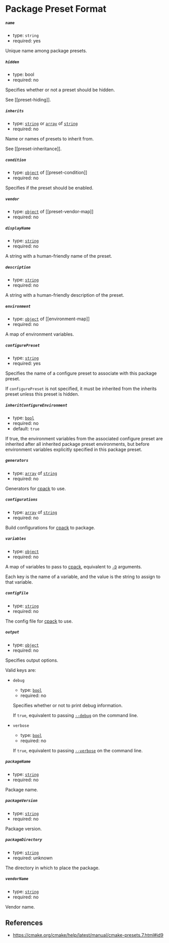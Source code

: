 # Package Preset Format

##### `name`

- type: `string`
- required: yes

Unique name among package presets.

##### `hidden`

- type: bool
- required: no

Specifies whether or not a preset should be hidden.

See [[preset-hiding]].

##### `inherits`

- type: [`string`]() or [`array`]() of [`string`]()
- required: no

Name or names of presets to inherit from.

See [[preset-inheritance]].

##### `condition`

- type: [`object`]() of [[preset-condition]]
- required: no

Specifies if the preset should be enabled.

##### `vendor`

- type: [`object`]() of [[preset-vendor-map]]
- required: no

##### `displayName`

- type: [`string`]()
- required: no

A string with a human-friendly name of the preset.

##### `description`

- type: [`string`]()
- required: no

A string with a human-friendly description of the preset.

##### `environment`

- type: [`object`]() of [[environment-map]]
- required: no

A map of environment variables.

##### `configurePreset`

- type: [`string`]()
- required: yes

Specifies the name of a configure preset to associate with this package preset.

If `configurePreset` is not specified, it must be inherited from the inherits preset unless this preset is hidden.

##### `inheritConfigureEnvironment`

- type: [`bool`]()
- required: no
- default: `true`

If true, the environment variables from the associated configure preset are inherited after all inherited package preset environments, but before environment variables explicitly specified in this package preset.

##### `generators`

- type: [`array`]() of [`string`]()
- required: no

Generators for [cpack](programming/tools/cpack/cpack) to use.

##### `configurations`

- type: [`array`]() of [`string`]()
- required: no

Build configurations for [cpack](programming/tools/cpack/cpack) to package.

##### `variables`

- type: [`object`]()
- required: no

A map of variables to pass to [cpack](programming/tools/cpack/cpack), equivalent to [`-D`](https://cmake.org/cmake/help/latest/manual/cpack.1.html#cmdoption-cpack-D) arguments.

Each key is the name of a variable, and the value is the string to assign to that variable.

##### `configFile`

- type: [`string`]()
- required: no

The config file for [cpack](programming/tools/cpack/cpack) to use.

##### `output`

- type: [`object`]()
- required: no

Specifies output options.

Valid keys are:

- `debug`
  
  - type: [`bool`]()
  - required: no
  
  Specifies whether or not to print debug information.
  
  If `true`, equivalent to passing [`--debug`](https://cmake.org/cmake/help/latest/manual/cpack.1.html#cmdoption-cpack-debug) on the command line.

- `verbose`
  
  - type: [`bool`]()
  - required: no
  
  If `true`, equivalent to passing [`--verbose`](https://cmake.org/cmake/help/latest/manual/cpack.1.html#cmdoption-cpack-V) on the command line.

##### `packageName`

- type: [`string`]()
- required: no

Package name.

##### `packageVersion`

- type: [`string`]()
- required: no

Package version.
    
##### `packageDirectory`

- type: [`string`]()
- required: unknown

The directory in which to place the package.

##### `vendorName`

- type: [`string`]()
- required: no

Vendor name.

## References

- https://cmake.org/cmake/help/latest/manual/cmake-presets.7.html#id9
